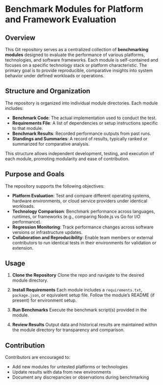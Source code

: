 
# Benchmark Modules for Platform and Framework Evaluation

## Overview

This Git repository serves as a centralized collection of **benchmarking modules** designed to evaluate the performance of various platforms, technologies, and software frameworks. Each module is self-contained and focuses on a specific technology stack or platform characteristic. The primary goal is to provide reproducible, comparative insights into system behavior under defined workloads or operations.

## Structure and Organization

The repository is organized into individual module directories. Each module includes:

* **Benchmark Code**: The actual implementation used to conduct the test.
* **Requirements File**: A list of dependencies or setup instructions specific to that module.
* **Benchmark Results**: Recorded performance outputs from past runs.
* **Standings and Summaries**: A record of results, typically ranked or summarized for comparative analysis.

This structure allows independent development, testing, and execution of each module, promoting modularity and ease of contribution.

## Purpose and Goals

The repository supports the following objectives:

* **Platform Evaluation**: Test and compare different operating systems, hardware environments, or cloud service providers under identical workloads.
* **Technology Comparison**: Benchmark performance across languages, runtimes, or frameworks (e.g., comparing Node.js vs Go for I/O performance).
* **Regression Monitoring**: Track performance changes across software versions or infrastructure updates.
* **Collaboration and Reproducibility**: Enable team members or external contributors to run identical tests in their environments for validation or extension.

## Usage

1. **Clone the Repository**
   Clone the repo and navigate to the desired module directory.

2. **Install Requirements**
   Each module includes a `requirements.txt`, `package.json`, or equivalent setup file. Follow the module’s README (if present) for environment setup.

3. **Run Benchmarks**
   Execute the benchmark script(s) provided in the module.

4. **Review Results**
   Output data and historical results are maintained within the module directory for transparency and comparison.

## Contribution

Contributors are encouraged to:

* Add new modules for untested platforms or technologies
* Update results with data from new environments
* Document any discrepancies or observations during benchmarking
